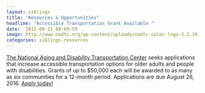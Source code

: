 ```yaml
---
layout: siblings
title: "Resources & Opportunities"
headline: "Accessible Transportation Grant Available "
date:  2015-08-21 09:09:59
image: http://www.nadtc.org/wp-content/uploads/nadtc-color-logo-2.3.16-e1461785571427.jpg
categories: siblings-resources
---
```

<a href="http://www.nadtc.org/">The National Aging and Disability Transportation Center</a> seeks applications that increase accessible transportation options for older adults and people with disabilities. Grants of up to $50,000 each will be awarded to as many as six communities for a 12-month period. Applications are due August 26, 2016. <a href="http://www.nadtc.org/grants-funding/nadtc-grant-opportunities/current-nadtc-funding-opportunities">Apply today!</a> 
